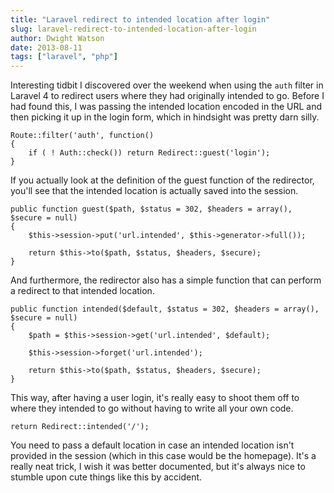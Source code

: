 ```yaml
---
title: "Laravel redirect to intended location after login"
slug: laravel-redirect-to-intended-location-after-login
author: Dwight Watson
date: 2013-08-11
tags: ["laravel", "php"]
---
```


Interesting tidbit I discovered over the weekend when using the `auth` filter in Laravel 4 to redirect users where they had originally intended to go. Before I had found this, I was passing the intended location encoded in the URL and then picking it up in the login form, which in hindsight was pretty darn silly.

    Route::filter('auth', function()
    {
        if ( ! Auth::check()) return Redirect::guest('login');
    }

If you actually look at the definition of the guest function of the redirector, you'll see that the intended location is actually saved into the session.

    public function guest($path, $status = 302, $headers = array(), $secure = null)
    {
    	$this->session->put('url.intended', $this->generator->full());

    	return $this->to($path, $status, $headers, $secure);
    }

And furthermore, the redirector also has a simple function that can perform a redirect to that intended location.

    public function intended($default, $status = 302, $headers = array(), $secure = null)
    {
    	$path = $this->session->get('url.intended', $default);

    	$this->session->forget('url.intended');

    	return $this->to($path, $status, $headers, $secure);
    }

This way, after having a user login, it's really easy to shoot them off to where they intended to go without having to write all your own code.

    return Redirect::intended('/');

You need to pass a default location in case an intended location isn't provided in the session (which in this case would be the homepage). It's a really neat trick, I wish it was better documented, but it's always nice to stumble upon cute things like this by accident.
